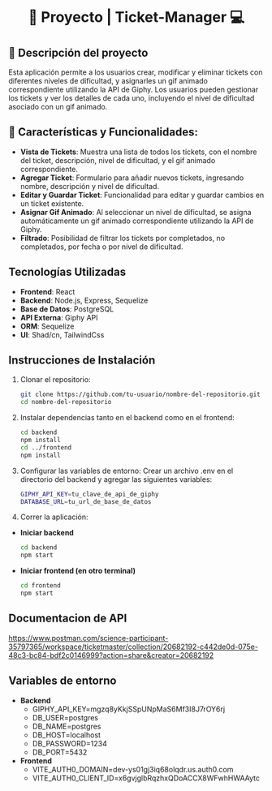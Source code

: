 <div align="center">
  <h1>🤖 Proyecto | Ticket-Manager 💻</h1>
</div>

## 📕 Descripción del proyecto

Esta aplicación permite a los usuarios crear, modificar y eliminar tickets con diferentes niveles de dificultad, y asignarles un gif animado correspondiente utilizando la API de Giphy. Los usuarios pueden gestionar los tickets y ver los detalles de cada uno, incluyendo el nivel de dificultad asociado con un gif animado.

## 🚀 Características y Funcionalidades:

- **Vista de Tickets**: Muestra una lista de todos los tickets, con el nombre del ticket, descripción, nivel de dificultad, y el gif animado correspondiente.
- **Agregar Ticket**: Formulario para añadir nuevos tickets, ingresando nombre, descripción y nivel de dificultad.
- **Editar y Guardar Ticket**: Funcionalidad para editar y guardar cambios en un ticket existente.
- **Asignar Gif Animado**: Al seleccionar un nivel de dificultad, se asigna automáticamente un gif animado correspondiente utilizando la API de Giphy.
- **Filtrado**: Posibilidad de filtrar los tickets por completados, no completados, por fecha o por nivel de dificultad.

## Tecnologías Utilizadas

- **Frontend**: React
- **Backend**: Node.js, Express, Sequelize
- **Base de Datos**: PostgreSQL
- **API Externa**: Giphy API
- **ORM**: Sequelize
- **UI**: Shad/cn, TailwindCss

## Instrucciones de Instalación

1. Clonar el repositorio:
   ```bash
   git clone https://github.com/tu-usuario/nombre-del-repositorio.git
   cd nombre-del-repositorio
2. Instalar dependencias tanto en el backend como en el frontend:
    ```bash
    cd backend
    npm install
    cd ../frontend
    npm install
3. Configurar las variables de entorno: Crear un archivo .env en el directorio del backend y agregar las siguientes variables:
    ```bash
    GIPHY_API_KEY=tu_clave_de_api_de_giphy
    DATABASE_URL=tu_url_de_base_de_datos
4. Correr la aplicación:
- **Iniciar backend**
    ```bash
    cd backend
    npm start
- **Iniciar frontend (en otro terminal)**
    ```bash
    cd frontend
    npm start

## Documentacion de API

https://www.postman.com/science-participant-35797365/workspace/ticketmaster/collection/20682192-c442de0d-075e-48c3-bc84-bdf2c0146999?action=share&creator=20682192

## Variables de entorno
- **Backend**
    - GIPHY_API_KEY=mgzq8yKkjSSpUNpMaS6Mf3I8J7rOY6rj
    - DB_USER=postgres
    - DB_NAME=postgres
    - DB_HOST=localhost
    - DB_PASSWORD=1234
    - DB_PORT=5432
- **Frontend**
    - VITE_AUTH0_DOMAIN=dev-ys01gj3iq68olqdr.us.auth0.com
    - VITE_AUTH0_CLIENT_ID=x6gvjglbRqzhxQDoACCX8WFwhHWAAytc
